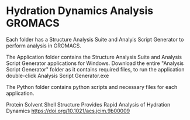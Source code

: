 # Hydration Dynamics Analysis GROMACS

Each folder has a Structure Analysis Suite and Analyis Script Generator to perform analysis in GROMACS.

The Application folder contains the Structure Analysis Suite and Analysis Script Generator applications for Windows. Download the entire "Analysis Script Generator" folder as 
it contains required files, to run the application double-click Analysis Script Generator.exe 

The Python folder contains python scripts and necessary files for each application.

Protein Solvent Shell Structure Provides Rapid Analysis of Hydration Dynamics
https://doi.org/10.1021/acs.jcim.9b00009
